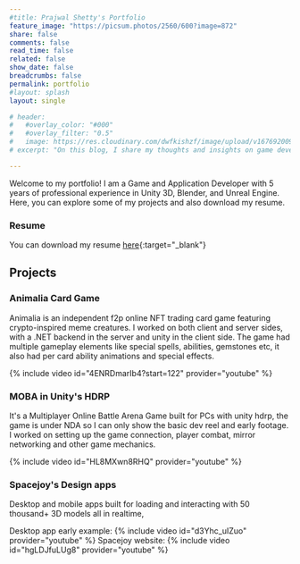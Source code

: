 ```yaml
---
#title: Prajwal Shetty's Portfolio
feature_image: "https://picsum.photos/2560/600?image=872"
share: false
comments: false
read_time: false
related: false
show_date: false
breadcrumbs: false
permalink: portfolio
#layout: splash
layout: single

# header:
#   #overlay_color: "#000"
#   #overlay_filter: "0.5"
#   image: https://res.cloudinary.com/dwfkishzf/image/upload/v1676920092/Prajwal%20Profile%20Images/IMG_7170_w1vxha.jpg
# excerpt: "On this blog, I share my thoughts and insights on game development, programming, and tech. Whether you're a fellow game developer, a tech enthusiast, or just someone looking for a good read, I hope you'll find something of interest here."

---
```


<!-- # Prajwal Shetty's Portfolio -->

Welcome to my portfolio! I am a Game and Application Developer with 5 years of professional experience in Unity 3D, Blender, and Unreal Engine. Here, you can explore some of my projects and also download my resume.

### Resume
You can download my resume [here](https://res.cloudinary.com/dwfkishzf/image/upload/v1682509226/Prajwal_Shetty_April-23_okwl4k.pdf){:target="_blank"} 

## Projects
### Animalia Card Game
Animalia is an independent f2p online NFT trading card game featuring crypto-inspired meme creatures.
I worked on both client and server sides, with a .NET backend in the server and unity in the client side. The game had multiple gameplay elements like special spells, abilities, gemstones etc, it also had per card ability animations and special effects. 

{% include video id="4ENRDmarIb4?start=122" provider="youtube" %}

### MOBA in Unity's HDRP
It's a Multiplayer Online Battle Arena Game built for PCs with unity hdrp, the game is under NDA so I can only show the basic dev reel and early footage.
I worked on setting up the game connection, player combat, mirror networking and other game mechanics.

{% include video id="HL8MXwn8RHQ" provider="youtube" %}

### Spacejoy's Design apps
Desktop and mobile apps built for loading and interacting with 50 thousand+ 3D models all in realtime, 

Desktop app early example:
{% include video id="d3Yhc_uIZuo" provider="youtube" %}
Spacejoy website:
{% include video id="hgLDJfuLUg8" provider="youtube" %}
